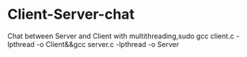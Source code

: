 # Client-Server-chat
Chat between Server and Client with multithreading,sudo gcc client.c -lpthread -o Client&amp;&amp;gcc server.c -lpthread -o Server
